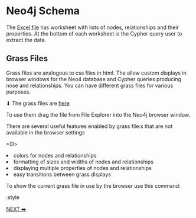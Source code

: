 # Neo4j Schema

The <a href="https://github.com/waigitdas/mt_DNA_Knowledge_Graph/blob/main/010_Knowledge_Graph/D_Graph_Characteristics/a_Schema/descriptive_statistics_20250401_132600.xlsx">Excel file</a> has worksheet with lists of nodes, relationships and their properties.  At the bottom of each worksheet is the Cypher query user to extract the data.

## Grass Files

Grass files are analogous to css files in html. The allow custom displays in browser windows for the Neo4 database and Cypher queries producing nose and relationships. You can have different grass files for various purposes. 

⬇  The grass files are <a href="https://github.com/waigitdas/Mitochondrial-DNA-Research/tree/main/010_Knowledge_Graph/D_Graph_Characteristics/a_Schema/grass_files">here</a>

To use them drag the file from File Explorer into the Neo4j browser window. 

There are several useful features enabled by grass file:s that are not available in the browser settings

<0l>
<li>colors for nodes and relationships</li>
<li>formatting of sizes and widths of nodes and relationships</li>
<li>displaying multiple properties of nodes and relationships</li>
<li>easy transitions between grass displays</li>
</ol>

To show the current grass file in use by the browser use  this command:

:style


<a href="https://github.com/waigitdas/Mitochondrial-DNA-Research/tree/main/010_Knowledge_Graph/D_Graph_Characteristics/b_Comparing_haplotrees">NEXT ➡️</a>

